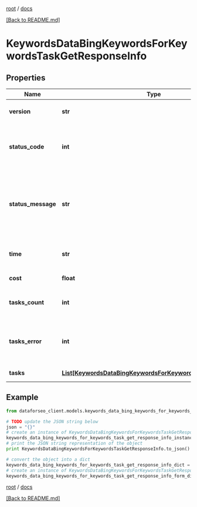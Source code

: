 [root](./../ "root") / [docs](./ "docs")

[[Back to README.md]](./../README.md "[Back to README.md]")

# KeywordsDataBingKeywordsForKeywordsTaskGetResponseInfo

## Properties

Name | Type | Description | Notes
------------ | ------------- | ------------- | -------------
**version** | **str** | the current version of the API | [optional]
**status_code** | **int** | general status code you can find the full list of the response codes here | [optional]
**status_message** | **str** | general informational message you can find the full list of general informational messages here | [optional]
**time** | **str** | total execution time, seconds | [optional]
**cost** | **float** | total tasks cost, USD | [optional]
**tasks_count** | **int** | the number of tasks in the tasks array | [optional]
**tasks_error** | **int** | the number of tasks in the tasks array returned with an error | [optional]
**tasks** | [**List[KeywordsDataBingKeywordsForKeywordsTaskGetTaskInfo]**](KeywordsDataBingKeywordsForKeywordsTaskGetTaskInfo.md) | array of tasks | [optional]

## Example

```python
from dataforseo_client.models.keywords_data_bing_keywords_for_keywords_task_get_response_info import KeywordsDataBingKeywordsForKeywordsTaskGetResponseInfo

# TODO update the JSON string below
json = "{}"
# create an instance of KeywordsDataBingKeywordsForKeywordsTaskGetResponseInfo from a JSON string
keywords_data_bing_keywords_for_keywords_task_get_response_info_instance = KeywordsDataBingKeywordsForKeywordsTaskGetResponseInfo.from_json(json)
# print the JSON string representation of the object
print KeywordsDataBingKeywordsForKeywordsTaskGetResponseInfo.to_json()

# convert the object into a dict
keywords_data_bing_keywords_for_keywords_task_get_response_info_dict = keywords_data_bing_keywords_for_keywords_task_get_response_info_instance.to_dict()
# create an instance of KeywordsDataBingKeywordsForKeywordsTaskGetResponseInfo from a dict
keywords_data_bing_keywords_for_keywords_task_get_response_info_form_dict = keywords_data_bing_keywords_for_keywords_task_get_response_info.from_dict(keywords_data_bing_keywords_for_keywords_task_get_response_info_dict)
```

  

[root](./../ "root") / [docs](./ "docs")

[[Back to README.md]](./../README.md "[Back to README.md]")